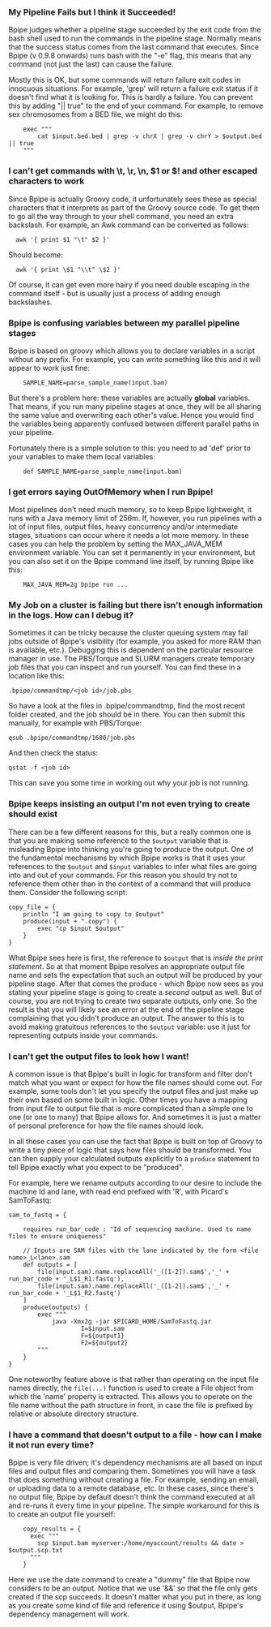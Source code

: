 ### My Pipeline Fails but I think it Succeeded! ###

Bpipe judges whether a pipeline stage succeeded by the exit code from the bash shell used to run the commands in the pipeline stage. Normally means that the success status comes from the last command that executes. Since Bpipe (v 0.9.8 onwards) runs bash with the "-e" flag, this means that any command (not just the last) can cause the failure.

Mostly this is OK, but some commands will return failure exit codes in innocuous situations. For example, 'grep' will return a failure exit status if it doesn't find what it is looking for. This is hardly a failure. You can prevent this by adding "|| true" to the end of your command. For example, to remove sex chromosomes from a BED file, we might do this:

```
    exec """
        cat $input.bed.bed | grep -v chrX | grep -v chrY > $output.bed || true
    """
```

### I can't get commands with \t, \r, \n, $1 or $! and other escaped characters to work ###

Since Bpipe is actually Groovy code, it unfortunately sees these as special characters that it interprets as part of the Groovy source code. To get them to go all the way through to your shell command, you need an extra backslash. For example, an Awk command can be converted as follows:

```
  awk '{ print $1 "\t" $2 }' 
```

Should become:

```
  awk '{ print \$1 "\\t" \$2 }'
```

Of course, it can get even more hairy if you need double escaping in the command itself - but is usually just a process of adding enough backslashes.

### Bpipe is confusing variables between my parallel pipeline stages ###

Bpipe is based on groovy which allows you to declare variables in a script without any prefix. For example, you can write something like this and it will appear to work just fine:
```
    SAMPLE_NAME=parse_sample_name(input.bam)
```
But there's a problem here: these variables are actually **global** variables. That means, if you run many pipeline stages at once, they will be all sharing the same value and overwriting each other's value. Hence you would find the variables being apparently confused between different parallel paths in your pipeline.

Fortunately there is a simple solution to this: you need to ad 'def' prior to your variables to make them local variables:
```
    def SAMPLE_NAME=parse_sample_name(input.bam)
```


### I get errors saying OutOfMemory when I run Bpipe! ###

Most pipelines don't need much memory, so to keep Bpipe lightweight, it runs with a Java memory limit of 256m. If, however, you run pipelines with a lot of input files, output files, heavy concurrency and/or intermediate stages, situations can occur where it needs a lot more memory. In these cases you can help the problem by setting the MAX\_JAVA\_MEM environment variable. You can set it permanently in your environment, but you can also set it on the Bpipe command line itself, by running Bpipe like this:
```
    MAX_JAVA_MEM=2g bpipe run ...
```

### My Job on a cluster is failing but there isn't enough information in the logs. How can I debug it? ###

Sometimes it can be tricky because the cluster queuing system may fail jobs outside of Bpipe's visibility (for example, you asked for more RAM than is available, etc.).  Debugging this is dependent on the particular resource manager in use. The PBS/Torque and SLURM managers create temporary job files that you can inspect and run yourself. You can find these in a location like this:

`.bpipe/commandtmp/<job id>/job.pbs`

So have a look at the files in .bpipe/commandtmp, find the most recent folder created, and the job should be in there. You can then submit this manually, for example with PBS/Torque:
```
qsub .bpipe/commandtmp/1680/job.pbs
```
And then check the status:
```
qstat -f <job id>
```
This can save you some time in working out why your job is not running.

### Bpipe keeps insisting an output I'm not even trying to create should exist ###

There can be a few different reasons for this, but a really common one is that you are making some reference to the `$output` variable that is misleading Bpipe into thinking you're going to produce the output. One of the fundamental mechanisms by which Bpipe works is that it uses your references to the `$output` and `$input` variables to infer what files are going into and out of your commands. For this reason you should try not to reference them other than in the context of a command that will produce them. Consider the following script:

```
copy_file = {
    println "I am going to copy to $output"
    produce(input + ".copy") {
        exec "cp $input $output"
    }
}
```

What Bpipe sees here is first, the reference to `$output` that is _inside the print statement_. So at that moment Bpipe resolves an appropriate output file name and sets the expectation that such an output will be produced by your pipeline stage. After that comes the produce - which Bpipe now sees as you stating your pipeline stage is going to create a _second_ output as well. But of course, you are not trying to create two separate outputs, only one. So the result is that you will likely see an error at the end of the pipeline stage complaining that you didn't produce an output. The answer to this is to avoid making gratuitous references to the `$output` variable: use it just for representing outputs inside your commands.

### I can't get the output files to look how I want! ###

A common issue is that Bpipe's built in logic for transform and filter don't match what you want or expect for how the file names should come out. For example, some tools don't let you specify the output files and just make up their own based on some built in logic. Other times you have a mapping from input file to output file that is more complicated than a simple one to one (or one to many) that Bpipe allows for. And sometimes it is just a matter of personal preference for how the file names should look.

In all these cases you can use the fact that Bpipe is built on top of Groovy to write a tiny piece of logic that says how files should be transformed. You can then supply your calculated outputs explicitly to a `produce` statement to tell Bpipe exactly what you expect to be "produced".

For example, here we rename outputs according to our desire to include the machine Id and lane, with read end prefixed with 'R', with Picard's SamToFastq:
```
sam_to_fastq = {

    requires run_bar_code : "Id of sequencing machine. Used to name files to ensure uniqueness"

    // Inputs are SAM files with the lane indicated by the form <file name>_L<lane>.sam
    def outputs = [
        file(input.sam).name.replaceAll('_([1-2]).sam$','_' + run_bar_code + '_L$1_R1.fastq'),
        file(input.sam).name.replaceAll('_([1-2]).sam$','_' + run_bar_code + '_L$1_R2.fastq')
    ]
    produce(outputs) {
        exec """
            java -Xmx2g -jar $PICARD_HOME/SamToFastq.jar
                    I=$input.sam
                    F=${output1}
                    F2=${output2}
        """
    }
}    
```
One noteworthy feature above is that rather than operating on the input file names directly, the `file(...)` function is used to create a File object from which the 'name' property is extracted. This allows you to operate on the file name without the path structure in front, in case the file is prefixed by relative or absolute directory structure.

### I have a command that doesn't output to a file - how can I make it not run every time? ###

Bpipe is very file driven; it's dependency mechanisms are all based on input files and output files and comparing them. Sometimes you will have a task that does something without creating a file. For example, sending an email, or uploading data to a remote database, etc. In these cases, since there's no output file, Bpipe by default doesn't think the command executed at all and re-runs it every time in your pipeline. The simple workaround for this is to create an output file yourself:
```
    copy_results = {
      exec """
        scp $input.bam myserver:/home/myaccount/results && date > $output.scp.txt
      """
    }
```
Here we use the date command to create a "dummy" file that Bpipe now considers to be an output. Notice that we use '&&' so that the file only gets created if the scp succeeds. It doesn't matter what you put in there, as long as you create some kind of file and reference it using $output, Bpipe's dependency management will work.